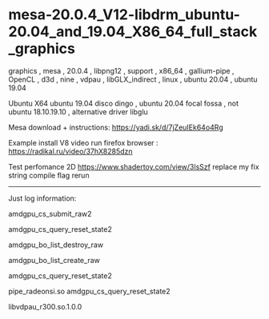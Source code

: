 # mesa-20.0.4_V12-libdrm_ubuntu-20.04_and_19.04_X86_64_full_stack_graphics
graphics , mesa , 20.0.4 , libpng12 , support , x86_64 , gallium-pipe , OpenCL , d3d , nine , vdpau , libGLX_indirect , linux , ubuntu 20.04 , ubuntu 19.04 

Ubuntu X64 ubuntu 19.04 disco dingo , ubuntu 20.04 focal fossa , not ubuntu 18.10.19.10 , alternative driver libglu

Mesa download + instructions: https://yadi.sk/d/7jZeuIEk64o4Rg

Example install V8 video run firefox browser : https://radikal.ru/video/37hX8285dzn

Test perfomance 2D https://www.shadertoy.com/view/3lsSzf replace my fix string compile flag rerun

----------------------------------------------------------------------------------------------------

Just log information:

amdgpu_cs_submit_raw2

amdgpu_cs_query_reset_state2

amdgpu_bo_list_destroy_raw

amdgpu_bo_list_create_raw

amdgpu_cs_query_reset_state2

pipe_radeonsi.so amdgpu_cs_query_reset_state2

libvdpau_r300.so.1.0.0



 
 

